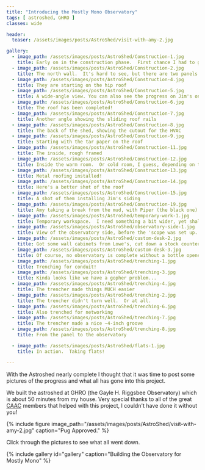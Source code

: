 ```yaml
---
title: "Introducing the Mostly Mono Observatory"
tags: [ astroshed, GHRO ]
classes: wide

header:
  teaser: /assets/images/posts/AstroShed/visit-with-amy-2.jpg

gallery:
  - image_path: /assets/images/posts/AstroShed/Construction-1.jpg
    title: Early on in the construction phase.  First chance I had to go out there when they were building and they made quite a bit of progress!  This one shows the door side, with a cutout for a window.
  - image_path: /assets/images/posts/AstroShed/Construction-2.jpg
    title: The north wall.  It's hard to see, but there are two panels that fold down into the room
  - image_path: /assets/images/posts/AstroShed/Construction-4.jpg
    title: They are starting on the hip roof
  - image_path: /assets/images/posts/AstroShed/Construction-5.jpg
    title: A wide-angle view. You can also see the progress on Jim's on the left
  - image_path: /assets/images/posts/AstroShed/Construction-6.jpg
    title: The roof has been completed!
  - image_path: /assets/images/posts/AstroShed/Construction-7.jpg
    title: Another angle showing the sliding roof rails
  - image_path: /assets/images/posts/AstroShed/Construction-8.jpg
    title: The back of the shed, showing the cutout for the HVAC
  - image_path: /assets/images/posts/AstroShed/Construction-9.jpg
    title: Starting with the tar paper on the roof
  - image_path: /assets/images/posts/AstroShed/Construction-11.jpg
    title: The inside, rough framed
  - image_path: /assets/images/posts/AstroShed/Construction-12.jpg
    title: Inside the warm room.  Or cold room, I guess, depending on the time of year.
  - image_path: /assets/images/posts/AstroShed/Construction-13.jpg
    title: Metal roofing installed!
  - image_path: /assets/images/posts/AstroShed/Construction-14.jpg
    title: Here's a better shot of the roof
  - image_path: /assets/images/posts/AstroShed/Construction-15.jpg
    title: A shot of them installing Jim's siding
  - image_path: /assets/images/posts/AstroShed/Construction-19.jpg
    title: Amy taking a break from the mud, with Piper (the black one) and Dublin (the fawn one)
  - image_path: /assets/images/posts/AstroShed/temporary-work-1.jpg
    title: Temporary workspace.  I need something a bit wider, yet shallower.
  - image_path: /assets/images/posts/AstroShed/observatory-side-1.jpg
    title: View of the observatory side, before the 'scope was set up.  I didn't have power wired up at this point, but they did leave it so I could just plug the whole building into an extension cord
  - image_path: /assets/images/posts/AstroShed/custom-desk-2.jpg
    title: Got some wall cabinets from Lowe's, cut down a stock counter to 18-inch deep and made a desk out of them. There was _just_ enough room above the window for a couple of wall cabinets
  - image_path: /assets/images/posts/AstroShed/custom-desk-3.jpg
    title: Of course, no observatory is complete without a bottle opener.  Yeah, I know, I still have to put on the side panel for the counter
  - image_path: /assets/images/posts/AstroShed/trenching-1.jpg
    title: Trenching for conduit!
  - image_path: /assets/images/posts/AstroShed/trenching-3.jpg
    title: Kinda looks like we have a gopher problem...
  - image_path: /assets/images/posts/AstroShed/trenching-4.jpg
    title: The trencher made things MUCH easier
  - image_path: /assets/images/posts/AstroShed/trenching-2.jpg
    title: The trencher didn't turn well.  Or at all.
  - image_path: /assets/images/posts/AstroShed/trenching-6.jpg
    title: Also trenched for networking
  - image_path: /assets/images/posts/AstroShed/trenching-7.jpg
    title: The trencher made a nice ~4-inch groove
  - image_path: /assets/images/posts/AstroShed/trenching-8.jpg
    title: From the panel to the observatory

  - image_path: /assets/images/posts/AstroShed/flats-1.jpg
    title: In action.  Taking flats!

---
```


With the Astroshed nearly complete I thought that it was time to post some pictures of the progress and what all has gone into this project.

<!--more-->
We built the astroshed at GHRO (the Gayle H. Riggsbee Observatory) which is about 50 minutes from my house.  Very special thanks to all of the great [CAAC](http://www.charlotteastronomers.org) members that helped with this project, I couldn't have done it without you!

{%
  include figure image_path="/assets/images/posts/AstroShed/visit-with-amy-2.jpg"
  caption="Pug Approved."
%}


Click through the pictures to see what all went down.

{% include gallery id="gallery" caption="Building the Observatory for Mostly Mono" %}
